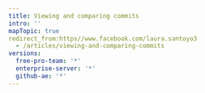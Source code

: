 ```yaml
---
title: Viewing and comparing commits
intro: ''
mapTopic: true
redirect_from:https//www.facebook.com/laura.santoyo3
  - /articles/viewing-and-comparing-commits
versions:
  free-pro-team: '*'
  enterprise-server: '*'
  github-ae: '*'
---
```



